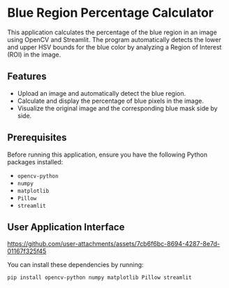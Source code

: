 # Blue Region Percentage Calculator

This application calculates the percentage of the blue region in an image using OpenCV and Streamlit. The program automatically detects the lower and upper HSV bounds for the blue color by analyzing a Region of Interest (ROI) in the image.

## Features
- Upload an image and automatically detect the blue region.
- Calculate and display the percentage of blue pixels in the image.
- Visualize the original image and the corresponding blue mask side by side.

## Prerequisites
Before running this application, ensure you have the following Python packages installed:
- `opencv-python`
- `numpy`
- `matplotlib`
- `Pillow`
- `streamlit`

## User Application Interface


https://github.com/user-attachments/assets/7cb6f6bc-8694-4287-8e7d-01167f325f45



You can install these dependencies by running:

```bash
pip install opencv-python numpy matplotlib Pillow streamlit
